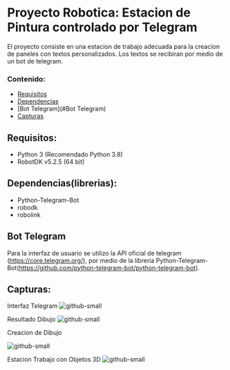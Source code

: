 # Proyecto Robotica: Estacion de Pintura controlado por Telegram

El proyecto consiste en una estacion de trabajo  adecuada para la creacion de paneles con textos personalizados. Los textos se recibiran por medio de un bot de telegram.

### Contenido:
  - [Requisitos](#Requisitos)
  - [Dependencias](#Dependencias)
  - [Bot Telegram](#Bot Telegram)
  - [Capturas](#Capturas)


## Requisitos:
* Python 3 (Recomendado Python 3.8) 
* RobotDK v5.2.5 (64 bit)

## Dependencias(librerias):
* Python-Telegram-Bot
* robodk
* robolink

## Bot Telegram
Para la interfaz de usuario se utilizo la API oficial de telegram (https://core.telegram.org/), por medio de la libreria Python-Telegram-Bot(https://github.com/python-telegram-bot/python-telegram-bot).

## Capturas:

Interfaz Telegram
![github-small](https://github.com/TheLast20/Proyecto_Draw_Pick_Place_RobotDK/blob/main/Capturas/Telegram_%231.png)

Resultado Dibujo
![github-small](https://github.com/TheLast20/Proyecto_Draw_Pick_Place_RobotDK/blob/main/Capturas/RobotDK_%231.jfif)

Creacion de Dibujo

![github-small](https://github.com/TheLast20/Proyecto_Draw_Pick_Place_RobotDK/blob/main/Capturas/RobotDK_%232.gif)

Estacion Trabajo con Objetos 3D
![github-small](https://github.com/TheLast20/Proyecto_Draw_Pick_Place_RobotDK/blob/main/Capturas/RobotDK_%233.jpeg)



